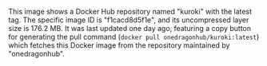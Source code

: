 This image shows a Docker Hub repository named "kuroki" with the latest tag. The specific image ID is "f1cacd8d5f1e", and its uncompressed layer size is 176.2 MB. It was last updated one day ago, featuring a copy button for generating the pull command (`docker pull onedragonhub/kuroki:latest`) which fetches this Docker image from the repository maintained by "onedragonhub".